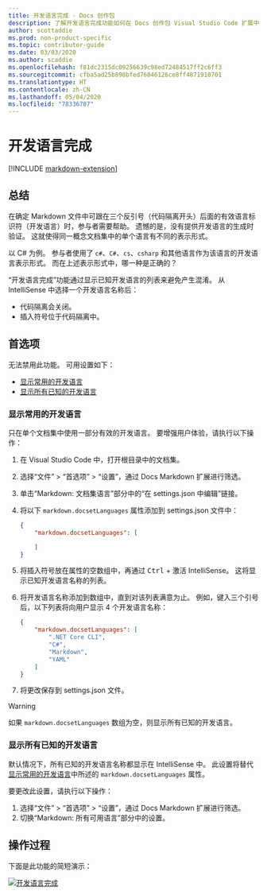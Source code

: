 ```yaml
---
title: 开发语言完成 - Docs 创作包
description: 了解开发语言完成功能如何在 Docs 创作包 Visual Studio Code 扩展中为参与者提供帮助。
author: scottaddie
ms.prod: non-product-specific
ms.topic: contributor-guide
ms.date: 03/03/2020
ms.author: scaddie
ms.openlocfilehash: f81dc2315dc09256639c98ed72484517ff2c6ff3
ms.sourcegitcommit: cfba5ad25b898bfed76046126ce8ff4871910701
ms.translationtype: HT
ms.contentlocale: zh-CN
ms.lasthandoff: 05/04/2020
ms.locfileid: "78336787"
---
```

# <a name="dev-lang-completion"></a>开发语言完成

[!INCLUDE [markdown-extension](includes/markdown-extension.md)]

## <a name="summary"></a>总结

在确定 Markdown 文件中可跟在三个反引号（代码隔离开头）后面的有效语言标识符（开发语言）时，参与者需要帮助。 遗憾的是，没有提供开发语言的生成时验证。 这就使得同一概念文档集中的单个语言有不同的表示形式。

以 C# 为例。 参与者使用了 `c#`、`C#`、`cs`、`csharp` 和其他语言作为该语言的开发语言表示形式。 而在上述表示形式中，哪一种是正确的？

“开发语言完成”功能通过显示已知开发语言的列表来避免产生混淆。 从 IntelliSense 中选择一个开发语言名称后：

* 代码隔离会关闭。
* 插入符号位于代码隔离中。

## <a name="preferences"></a>首选项

无法禁用此功能。 可用设置如下：

* [显示常用的开发语言](#display-commonly-used-dev-langs)
* [显示所有已知的开发语言](#display-all-known-dev-langs)

### <a name="display-commonly-used-dev-langs"></a>显示常用的开发语言

只在单个文档集中使用一部分有效的开发语言。 要增强用户体验，请执行以下操作：

1. 在 Visual Studio Code 中，打开根目录中的文档集。
1. 选择“文件” > “首选项” > “设置”，通过 Docs Markdown 扩展进行筛选。
1. 单击“Markdown: 文档集语言”部分中的“在 settings.json 中编辑”链接。
1. 将以下 `markdown.docsetLanguages` 属性添加到 settings.json 文件中：

    ```json
    {
        "markdown.docsetLanguages": [

        ]
    }
    ```

1. 将插入符号放在属性的空数组中，再通过 <kbd>Ctrl</kbd> + <kbd></kbd> 激活 IntelliSense。 这将显示已知开发语言名称的列表。
1. 将开发语言名称添加到数组中，直到对该列表满意为止。 例如，键入三个引号后，以下列表将向用户显示 4 个开发语言名称：

    ```json
    {
        "markdown.docsetLanguages": [
            ".NET Core CLI",
            "C#",
            "Markdown",
            "YAML"
        ]
    }
    ```

1. 将更改保存到 settings.json 文件。

> [!WARNING]
> 如果 `markdown.docsetLanguages` 数组为空，则显示所有已知的开发语言。

### <a name="display-all-known-dev-langs"></a>显示所有已知的开发语言

默认情况下，所有已知的开发语言名称都显示在 IntelliSense 中。 此设置将替代[显示常用的开发语言](#display-commonly-used-dev-langs)中所述的 `markdown.docsetLanguages` 属性。

要更改此设置，请执行以下操作：

1. 选择“文件” > “首选项” > “设置”，通过 Docs Markdown 扩展进行筛选。
1. 切换“Markdown: 所有可用语言”部分中的设置。

## <a name="in-action"></a>操作过程

下面是此功能的简短演示：

[![开发语言完成](media/dev-lang-completion.gif)](media/dev-lang-completion.gif#lightbox)
